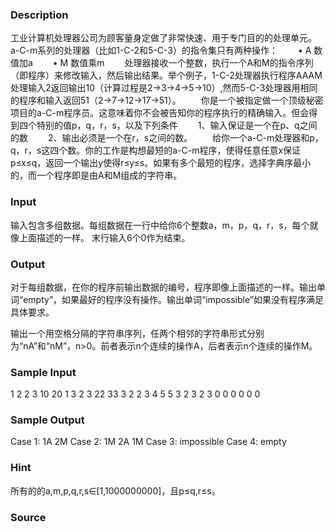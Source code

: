 
### Description
工业计算机处理器公司为顾客量身定做了非常快速、用于专门目的的处理单元。a-C-m系列的处理器（比如1-C-2和5-C-3）的指令集只有两种操作：
　　• A 数值加a
　　• M 数值乘m
　　处理器接收一个整数，执行一个A和M的指令序列（即程序）来修改输入，然后输出结果。举个例子，1-C-2处理器执行程序AAAM处理输入2返回输出10（计算过程是2→3→4→5→10）,然而5-C-3处理器用相同的程序和输入返回51（2→7→12→17→51）。
　　你是一个被指定做一个顶级秘密项目的a-C-m程序员。这意味着你不会被告知你的程序执行的精确输入。但会得到四个特别的值p，q，r，s，以及下列条件
　　1、输入保证是一个在p、q之间的数
　　2、输出必须是一个在r，s之间的数。
　　给你一个a-C-m处理器和p，q，r，s这四个数。你的工作是构想最短的a-C-m程序，使得任意任意x保证p≤x≤q，返回一个输出y使得r≤y≤s。如果有多个最短的程序，选择字典序最小的，而一个程序即是由A和M组成的字符串。


### Input

输入包含多组数据。每组数据在一行中给你6个整数a，m，p，q，r，s，每个就像上面描述的一样。
末行输入6个0作为结束。




### Output
对于每组数据，在你的程序前输出数据的编号，程序即像上面描述的一样。输出单词“empty”，如果最好的程序没有操作。输出单词“impossible”如果没有程序满足具体要求。

输出一个用空格分隔的字符串序列，任两个相邻的字符串形式分别为“nA”和“nM”，n>0。前者表示n个连续的操作A，后者表示n个连续的操作M。



### Sample Input
1 2 2 3 10 20
1 3 2 3 22 33
3 2 2 3 4 5
5 3 2 3 2 3
0 0 0 0 0 0
### Sample Output
Case 1: 1A 2M
Case 2: 1M 2A 1M
Case 3: impossible
Case 4: empty
### Hint
所有的的a,m,p,q,r,s∈[1,1000000000]，且p≤q,r≤s。

### Source
